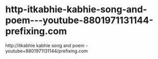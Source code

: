 # http-itkabhie-kabhie-song-and-poem---youtube-8801971131144-prefixing.com
http://itkabhie kabhie song and poem - youtube+8801971131144/prefixing.com
